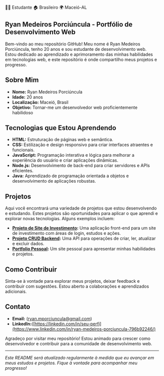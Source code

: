 👨‍💻 Estudante 🏠 Brasileiro 🌍 Maceió-AL

## Ryan Medeiros Porciúncula - Portfólio de Desenvolvimento Web

Bem-vindo ao meu repositório GitHub! Meu nome é Ryan Medeiros Porciúncula, tenho 20 anos e sou estudante de desenvolvimento web. Estou dedicado ao aprendizado e aprimoramento das minhas habilidades em tecnologias web, e este repositório é onde compartilho meus projetos e progresso.

## Sobre Mim

- **Nome:** Ryan Medeiros Porciúncula
- **Idade:** 20 anos
- **Localização:** Maceió, Brasil
- **Objetivo:** Tornar-me um desenvolvedor web proficientemente habilidoso

## Tecnologias que Estou Aprendendo

- **HTML:** Estruturação de páginas web e semântica.
- **CSS:** Estilização e design responsivo para criar interfaces atraentes e funcionais.
- **JavaScript:** Programação interativa e lógica para melhorar a experiência do usuário e criar aplicações dinâmicas.
- **Node.js:** Desenvolvimento de back-end para criar servidores e APIs eficientes.
- **Java:** Aprendizado de programação orientada a objetos e desenvolvimento de aplicações robustas.

## Projetos

Aqui você encontrará uma variedade de projetos que estou desenvolvendo e estudando. Estes projetos são oportunidades para aplicar o que aprendi e explorar novas tecnologias. Alguns exemplos incluem:

- **[Projeto de Site de Investimento](link-para-o-repositorio):** Uma aplicação front-end para um site de investimento com áreas de login, estudos e ações.
- **[Projeto CRUD Backend](link-para-o-repositorio):** Uma API para operações de criar, ler, atualizar e excluir dados.
- **[Portfolio Pessoal](link-para-o-repositorio):** Um site pessoal para apresentar minhas habilidades e projetos.

## Como Contribuir

Sinta-se à vontade para explorar meus projetos, deixar feedback e contribuir com sugestões. Estou aberto a colaborações e aprendizados adicionais.

## Contato

- **Email:** (ryan.mporciuncula@gmail.com)
- **LinkedIn:**([https://linkedin.com/in/seu-perfi](https://www.linkedin.com/in/ryan-medeiros-porciuncula-796b92246/)


Agradeço por visitar meu repositório! Estou animado para crescer como desenvolvedor e contribuir para a comunidade de desenvolvimento web. 

---

*Este README será atualizado regularmente à medida que eu avançar em meus estudos e projetos. Fique à vontade para acompanhar meu progresso!*





